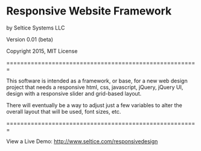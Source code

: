 # Responsive Website Framework
by Seltice Systems LLC

Version 0.01 (beta)

Copyright 2015, MIT License

=======================================================

This software is intended as a framework, or base, for a new web design
project that needs a responsive html, css, javascript, jQuery, jQuery UI,
design with a responsive slider and grid-based layout.

There will eventually be a way to adjust just a few variables to alter
the overall layout that will be used, font sizes, etc.

=======================================================

View a Live Demo:
http://www.seltice.com/responsivedesign
